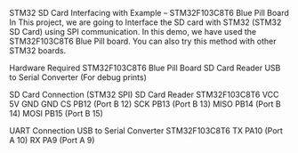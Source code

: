 STM32 SD Card Interfacing with Example – STM32F103C8T6 Blue Pill Board</br>
In This project, we are going to Interface the SD card with STM32 (STM32 SD Card) using SPI communication. In this demo, we have used the STM32F103C8T6 Blue Pill board. You can also try this method with other STM32 boards.


Hardware Required
STM32F103C8T6 Blue Pill Board
SD Card Reader
USB to Serial Converter (For debug prints)


SD Card Connection (STM32 SPI)
SD Card Reader	STM32F103C8T6
VCC	5V
GND	GND
CS	PB12 (Port B 12)
SCK	PB13 (Port B 13)
MISO	PB14 (Port B 14)
MOSI	PB15 (Port B 15)


UART Connection
USB to Serial Converter	STM32F103C8T6
TX	PA10 (Port A 10)
RX	PA9 (Port A 9)



